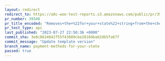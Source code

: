 ```yaml
---
layout: redirect
redirect_to: https://a8c-woo-test-reports.s3.amazonaws.com/public/pr/39348/api/index.html
pr_number: 39348
pr_title_encoded: "Removes+the+%22for+your+state%22+string+from+the+checkout+page+if+there+are+no+current+payment+methods+available."
pr_test_type: api
last_published: "2023-07-27 22:50:36 +0000"
commit_sha: 3e8c8624642f55f43889cbe28104ba62db5fa67f
commit_message: "Update template version"
branch_name: payment-methods-for-your-state
passed: true
---
```

